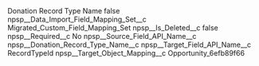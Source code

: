 <?xml version="1.0" encoding="UTF-8"?>
<CustomMetadata xmlns="http://soap.sforce.com/2006/04/metadata" xmlns:xsi="http://www.w3.org/2001/XMLSchema-instance" xmlns:xsd="http://www.w3.org/2001/XMLSchema">
    <label>Donation Record Type Name</label>
    <protected>false</protected>
    <values>
        <field>npsp__Data_Import_Field_Mapping_Set__c</field>
        <value xsi:type="xsd:string">Migrated_Custom_Field_Mapping_Set</value>
    </values>
    <values>
        <field>npsp__Is_Deleted__c</field>
        <value xsi:type="xsd:boolean">false</value>
    </values>
    <values>
        <field>npsp__Required__c</field>
        <value xsi:type="xsd:string">No</value>
    </values>
    <values>
        <field>npsp__Source_Field_API_Name__c</field>
        <value xsi:type="xsd:string">npsp__Donation_Record_Type_Name__c</value>
    </values>
    <values>
        <field>npsp__Target_Field_API_Name__c</field>
        <value xsi:type="xsd:string">RecordTypeId</value>
    </values>
    <values>
        <field>npsp__Target_Object_Mapping__c</field>
        <value xsi:type="xsd:string">Opportunity_6efb89f66</value>
    </values>
</CustomMetadata>
